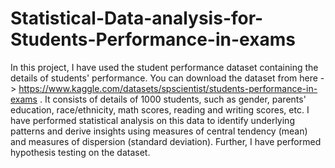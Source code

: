 # Statistical-Data-analysis-for-Students-Performance-in-exams
In this project, I have used the student performance dataset containing the details of students' performance. 
You can download the dataset from here -> https://www.kaggle.com/datasets/spscientist/students-performance-in-exams .
It consists of details of 1000 students, such as gender, parents' education, race/ethnicity, math scores, reading and writing scores, etc. 
I have performed statistical analysis on this data to identify underlying patterns and derive insights using measures of central tendency (mean) and measures of dispersion (standard deviation).
Further, I have performed hypothesis testing on the dataset.
